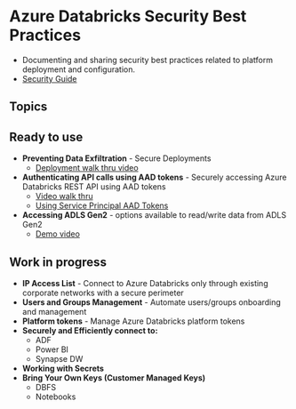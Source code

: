 Azure Databricks Security Best Practices
==============
- Documenting and sharing security best practices related to platform deployment and configuration.
- [Security Guide](https://bit.ly/adbsecurityguide)



Topics
------------

   Ready to use
   ------------
   - **Preventing Data Exfiltration** - Secure Deployments
      - [Deployment walk thru video](https://drive.google.com/file/d/155EwfiErDYBcnk6ntCHgDroQsnU6eo0N/view?usp=sharing)
   -  **Authenticating API calls using AAD tokens** - Securely accessing Azure Databricks REST API using AAD tokens
      - [Video walk thru](https://drive.google.com/file/d/1oGUarjBIL5LlMzZc4DvGPpuG9-TOMKjM/view?usp=sharing)
      - [Using Service Principal AAD Tokens](https://drive.google.com/file/d/1nAhBEpyLC5AwvXgblyZyiU8Y8dyx8SJI/view)
   -  **Accessing ADLS Gen2** - options available to read/write data from ADLS Gen2
      - [Demo video](https://drive.google.com/file/d/1o9j6KIgQd-EjvEQiHEnu-I6A9aHnwn22/view?usp=sharing)

   Work in progress
   ------------

   -  **IP Access List** - Connect to Azure Databricks only through existing corporate networks with a secure perimeter
   -  **Users and Groups Management** - Automate users/groups onboarding and management
   -  **Platform tokens** - Manage Azure Databricks platform tokens
   -  **Securely and Efficiently connect to:**
         - ADF 
         - Power BI
         - Synapse DW
   -  **Working with Secrets**
   -  **Bring Your Own Keys (Customer Managed Keys)** 
         - DBFS
         - Notebooks
